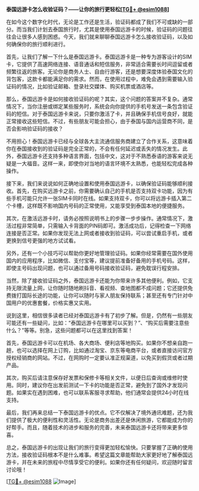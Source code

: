 **泰国远游卡怎么收验证码？——让你的旅行更轻松[[TG💪+ @esim1088](https://t.me/s/esim1088)]**

在如今这个数字化时代，无论是工作还是生活，验证码都成了我们不可或缺的一部分。而当我们计划去泰国旅行时，尤其是使用泰国远游卡的时候，验证码的问题往往会让很多人感到困惑。今天，我们就来聊聊泰国远游卡怎么接收验证码，以及如何确保你的旅行顺利进行。

首先，让我们了解一下什么是泰国远游卡。泰国远游卡是一种专为游客设计的SIM卡，它提供了高速网络连接、语音通话和短信服务，非常适合需要长时间逗留或者频繁往返的旅客。无论你是商务人士、自由行游客，还是想要深度体验泰国文化的背包客，这款卡都能满足你的需求。然而，在使用过程中，难免会遇到需要输入验证码的情况，比如验证邮箱、登录社交媒体、购买机票或酒店等。

那么，泰国远游卡是如何接收验证码的呢？其实，这个问题的答案并不复杂。通常情况下，当你注册或绑定某些服务时，系统会向你提供的手机号发送一条包含验证码的短信。对于泰国远游卡来说，只要你激活了卡，并且确保手机信号良好，就能正常接收这些短信。不过，有些朋友可能会担心，由于泰国与国内运营商不同，是否会影响验证码的接收？

不用担心！泰国远游卡已经与全球各大主流通信服务商建立了合作关系，这意味着你在泰国接收到的验证码是完全正常的，不会有任何延迟或丢失的情况发生。此外，泰国远游卡还支持多种语言界面，包括中文，这对于不熟悉泰语的游客来说无疑是一大福音。这样一来，即使你对当地的语言环境不太熟悉，也能轻松完成各种操作。

接下来，我们来说说如何正确地设置和使用泰国远游卡，以确保验证码能够顺利接收。首先，在购买远游卡之前，你需要确认自己的手机是否支持双卡功能，因为有些手机可能只允许一张SIM卡同时在线。如果支持双卡，你可以将远游卡插入第二个卡槽，这样既不影响国内号码的正常使用，又能享受到泰国本地的便捷服务。

其次，在激活远游卡时，请务必按照说明书上的步骤一步步操作。通常情况下，激活过程非常简单，只需输入卡背面的PIN码即可。激活成功后，记得检查一下网络连接是否正常。如果你发现无法上网或者接收到验证码，可以尝试重启手机，或者更换到信号更强的地方试试看。

另外，还有一个小技巧可以帮助你更好地管理验证码。如果你经常需要在国外使用国内的应用程序，比如微信、支付宝等，建议提前准备好备用的手机号码。这样，即使主号码出现问题，也可以通过备用号码接收验证码，避免耽误行程安排。

当然，除了接收验证码之外，泰国远游卡还能为你带来许多其他便利。例如，它支持无限流量上网，让你随时随地刷抖音、看视频、查地图都不成问题；它还提供免费拨打国际长途的功能，让你可以随时与家人朋友保持联系；甚至还有专门针对中国用户的优惠套餐，价格实惠又实用。

说到这里，相信很多读者已经对泰国远游卡有了初步了解。但是，仍然有一些朋友可能还有一些疑问，比如：“泰国远游卡在哪里可以买到？”、“购买后需要注意些什么？”等等。别急，这些问题都可以在这里找到答案！

首先，泰国远游卡可以在机场、各大商场、便利店等地购买。如果你不想亲自跑一趟，也可以选择在网上订购，比如通过淘宝、京东等电商平台，或者直接访问官方授权经销商的网站。不过，在网购时一定要认准正规渠道，以免买到假货或者过期产品。

其次，购买后请注意保存好发票和保修卡等相关文件，以便日后查询或维修时使用。同时，建议你在出发前测试一下卡的功能是否正常，避免到了国外才发现问题。如果实在遇到困难，也可以联系客服寻求帮助，他们通常会提供24小时在线支持。

最后，我们再来总结一下泰国远游卡的优点。它不仅解决了境外通讯难题，还为我们提供了极大的便利性和灵活性。无论是商务出差还是休闲旅游，它都能成为你的好帮手。而且，随着技术的进步和服务的完善，未来泰国远游卡还将带来更多惊喜。

总之，泰国远游卡的出现让我们的旅行变得更加轻松愉快。只要掌握了正确的使用方法，接收验证码根本不是什么难事。希望这篇文章能帮助大家更好地了解泰国远游卡，并在未来的旅程中尽情享受它的便利。如果你还有任何疑问，欢迎随时留言讨论哦！

[[TG💪+ @esim1088](https://t.me/s/esim1088) ![Image](https://i.postimg.cc/4NQfJmqS/Snipaste-2025-05-13-00-14-12.png)]